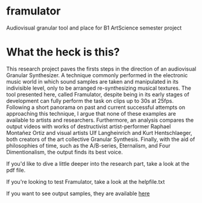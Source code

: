 # framulator
Audiovisual granular tool and place for B1 ArtScience semester project

# What the heck is this?

This research project paves the firsts steps in the direction of an audiovisual Granular Synthesizer. A technique commonly performed in the electronic music world in which sound samples are taken and manipulated in its indivisible level, only to be arranged re-synthesizing musical textures. The tool presented here, called Framulator, despite being in its early stages of development can fully perform the task on clips up to 30s at 25fps. Following a short panorama on past and current successful attempts on approaching this technique, I argue that none of these examples are available to artists and researchers. Furthermore, an analysis compares the output videos with works of destructivist artist-performer Raphael Montañez Ortiz and visual artists Ulf Langheinrich and Kurt Hentschlaeger, both creators of the art collective Granular Synthesis. Finally, with the aid of philosophies of time, such as the A/B-series, Eternalism, and Four Dimentionalism, the output finds its best voice.

If you'd like to dive a little deeper into the research part, take a look at the pdf file.

If you're looking to test Framulator, take a look at the helpfile.txt

If you want to see output samples, they are available [here](https://drive.google.com/drive/folders/1THcWYPdeRtoVm0knWRQxrZBV0hjAHEl3?usp=sharing)
